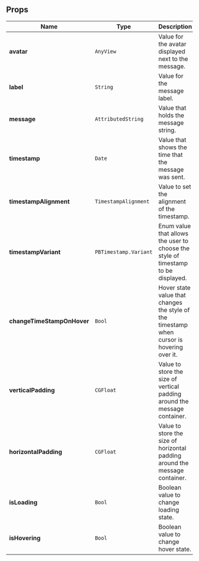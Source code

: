 ## Props
| Name | Type | Description | Default | Values |
| --- | ----------- | --------- | --------- | --------- |
| **avatar** | `AnyView` | Value for the avatar displayed next to the message. | `nil` ||
| **label** | `String ` | Value for the message label. | `””` ||
| **message** | `AttributedString` | Value that holds the message string.| `nil` ||
| **timestamp** | `Date` | Value that shows the time that the message was sent.| `nil` ||
| **timestampAlignment** | `TimestampAlignment` | Value to set the alignment of the timestamp. | `.trailing`| `leading` `trailing`|
| **timestampVariant** | `PBTimestamp.Variant` | Enum value that allows the user to choose the style of timestamp to be displayed.| `.standard` | `elapsed` `standard` `updated` `hideUserElapsed`|
| **changeTimeStampOnHover** | `Bool ` | Hover state value that changes the style of the timestamp when cursor is hovering over it. | `false` | `true` `false`|
| **verticalPadding** | `CGFloat` | Value to store the size of vertical padding around the message container.| `Spacing.none` | `none` `xxSmall` `xSmall``small` `medium` `large` `xLarge`|
| **horizontalPadding** | `CGFloat` | Value to store the size of horizontal padding around the message container.| `Spacing.none` | `none` `xxSmall` `xSmall``small` `medium` `large` `xLarge|
| **isLoading** | `Bool` | Boolean value to change loading state.| `false` ||
| **isHovering** | `Bool` | Boolean value to change hover state. | `false`||
